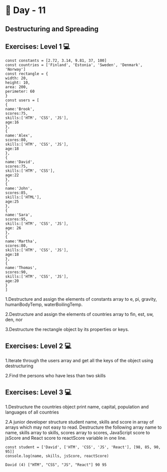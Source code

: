 # 🔖 Day - 11

## Destructuring and Spreading

## Exercises: Level 1 💻

    const constants = [2.72, 3.14, 9.81, 37, 100]
    const countries = ['Finland', 'Estonia', 'Sweden', 'Denmark', 'Norway']
    const rectangle = {
    width: 20,
    height: 10,
    area: 200,
    perimeter: 60
    }
    const users = [
    {
    name:'Brook',
    scores:75,
    skills:['HTM', 'CSS', 'JS'],
    age:16
    },
    {
    name:'Alex',
    scores:80,
    skills:['HTM', 'CSS', 'JS'],
    age:18
    },
    {
    name:'David',
    scores:75,
    skills:['HTM', 'CSS'],
    age:22
    },
    {
    name:'John',
    scores:85,
    skills:['HTML'],
    age:25
    },
    {
    name:'Sara',
    scores:95,
    skills:['HTM', 'CSS', 'JS'],
    age: 26
    },
    {
    name:'Martha',
    scores:80,
    skills:['HTM', 'CSS', 'JS'],
    age:18
    },
    {
    name:'Thomas',
    scores:90,
    skills:['HTM', 'CSS', 'JS'],
    age:20
    }
    ]


  1.Destructure and assign the elements of constants array to e, pi, gravity, humanBodyTemp, waterBoilingTemp.
  
  2.Destructure and assign the elements of countries array to fin, est, sw, den, nor
  
  3.Destructure the rectangle object by its properties or keys.


  ## Exercises: Level 2 💻

  
  1.Iterate through the users array and get all the keys of the object using destructuring
  
  2.Find the persons who have less than two skills


  ## Exercises: Level 3 💻

  
1.Destructure the countries object print name, capital, population and languages of all countries

2.A junior developer structure student name, skills and score in array of arrays which may not easy to read. Destructure the following array name to name, skills array to skills, scores array to scores, JavaScript score to jsScore and React score to reactScore variable in one line.

    const student = ['David', ['HTM', 'CSS', 'JS', 'React'], [98, 85, 90, 95]]
    console.log(name, skills, jsScore, reactScore)

    David (4) ["HTM", "CSS", "JS", "React"] 90 95




